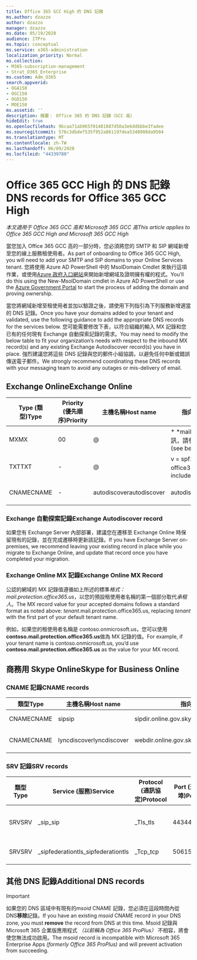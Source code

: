 ```yaml
---
title: Office 365 GCC High 的 DNS 記錄
ms.author: dzazzo
author: dzazzo
manager: dzazzo
ms.date: 05/19/2020
audience: ITPro
ms.topic: conceptual
ms.service: o365-administration
localization_priority: Normal
ms.collection:
- M365-subscription-management
- Strat_O365_Enterprise
ms.custom: Adm_O365
search.appverid:
- OGA150
- OGC150
- OGD150
- MOE150
ms.assetid: ''
description: 摘要： Office 365 的 DNS 記錄（GCC 高）
hideEdit: true
ms.openlocfilehash: 9bcaa71ab965f01481887d50a3e6ddbbbe3fadee
ms.sourcegitcommit: 576c3dbdef535f952a861197dea5348908da9504
ms.translationtype: MT
ms.contentlocale: zh-TW
ms.lasthandoff: 06/09/2020
ms.locfileid: "44339780"
---
```

# <a name="dns-records-for-office-365-gcc-high"></a><span data-ttu-id="6e0b4-103">Office 365 GCC High 的 DNS 記錄</span><span class="sxs-lookup"><span data-stu-id="6e0b4-103">DNS records for Office 365 GCC High</span></span>

<span data-ttu-id="6e0b4-104">*本文適用于 Office 365 GCC 高和 Microsoft 365 GCC 高*</span><span class="sxs-lookup"><span data-stu-id="6e0b4-104">*This article applies to Office 365 GCC High and Microsoft 365 GCC High*</span></span>

<span data-ttu-id="6e0b4-105">當您加入 Office 365 GCC 高的一部分時，您必須將您的 SMTP 和 SIP 網域新增至您的線上服務租使用者。</span><span class="sxs-lookup"><span data-stu-id="6e0b4-105">As part of onboarding to Office 365 GCC High, you will need to add your SMTP and SIP domains to your Online Services tenant.</span></span>  <span data-ttu-id="6e0b4-106">您將使用 Azure AD PowerShell 中的 MsolDomain Cmdlet 來執行這項作業，或使用[Azure 政府入口網站](https://portal.azure.us)來開始新增網域及證明擁有權的程式。</span><span class="sxs-lookup"><span data-stu-id="6e0b4-106">You’ll do this using the New-MsolDomain cmdlet in Azure AD PowerShell or use the [Azure Government Portal](https://portal.azure.us) to start the process of adding the domain and proving ownership.</span></span>

<span data-ttu-id="6e0b4-107">當您將網域新增至租使用者並加以驗證之後，請使用下列指引為下列服務新增適當的 DNS 記錄。</span><span class="sxs-lookup"><span data-stu-id="6e0b4-107">Once you have your domains added to your tenant and validated, use the following guidance to add the appropriate DNS records for the services below.</span></span>  <span data-ttu-id="6e0b4-108">您可能需要修改下表，以符合組織的輸入 MX 記錄和您已有的任何現有 Exchange 自動探索記錄的需求。</span><span class="sxs-lookup"><span data-stu-id="6e0b4-108">You may need to modify the below table to fit your organization’s needs with respect to the inbound MX record(s) and any existing Exchange Autodiscover record(s) you have in place.</span></span>  <span data-ttu-id="6e0b4-109">強烈建議您將這些 DNS 記錄與您的郵件小組協調，以避免任何中斷或錯誤傳送電子郵件。</span><span class="sxs-lookup"><span data-stu-id="6e0b4-109">We strongly recommend coordinating these DNS records with your messaging team to avoid any outages or mis-delivery of email.</span></span>

## <a name="exchange-online"></a><span data-ttu-id="6e0b4-110">Exchange Online</span><span class="sxs-lookup"><span data-stu-id="6e0b4-110">Exchange Online</span></span>

| <span data-ttu-id="6e0b4-111">Type (類型)</span><span class="sxs-lookup"><span data-stu-id="6e0b4-111">Type</span></span> | <span data-ttu-id="6e0b4-112">Priority (優先順序)</span><span class="sxs-lookup"><span data-stu-id="6e0b4-112">Priority</span></span> | <span data-ttu-id="6e0b4-113">主機名稱</span><span class="sxs-lookup"><span data-stu-id="6e0b4-113">Host name</span></span> | <span data-ttu-id="6e0b4-114">指向 [位址] 或 [值]</span><span class="sxs-lookup"><span data-stu-id="6e0b4-114">Points to address or value</span></span> | <span data-ttu-id="6e0b4-115">TTL</span><span class="sxs-lookup"><span data-stu-id="6e0b4-115">TTL</span></span> |
| --- | --- | --- | --- | --- |
| <span data-ttu-id="6e0b4-116">MX</span><span class="sxs-lookup"><span data-stu-id="6e0b4-116">MX</span></span> | <span data-ttu-id="6e0b4-117">0</span><span class="sxs-lookup"><span data-stu-id="6e0b4-117">0</span></span> | @ | <span data-ttu-id="6e0b4-118">\* \*mail.protection.office365.us （如需其他詳細資訊，請參閱下文）</span><span class="sxs-lookup"><span data-stu-id="6e0b4-118">*tenant*.mail.protection.office365.us (see below for additional details)</span></span> | <span data-ttu-id="6e0b4-119">1 Hour</span><span class="sxs-lookup"><span data-stu-id="6e0b4-119">1 Hour</span></span> |
| <span data-ttu-id="6e0b4-120">TXT</span><span class="sxs-lookup"><span data-stu-id="6e0b4-120">TXT</span></span> | - | @ | <span data-ttu-id="6e0b4-121">v = spf1 包含: spf.protection.outlook.com office365。美國所有</span><span class="sxs-lookup"><span data-stu-id="6e0b4-121">v=spf1 include:spf.protection.office365.us -all</span></span> | <span data-ttu-id="6e0b4-122">1 小時</span><span class="sxs-lookup"><span data-stu-id="6e0b4-122">1 Hour</span></span> |
| <span data-ttu-id="6e0b4-123">CNAME</span><span class="sxs-lookup"><span data-stu-id="6e0b4-123">CNAME</span></span> | - | <span data-ttu-id="6e0b4-124">autodiscover</span><span class="sxs-lookup"><span data-stu-id="6e0b4-124">autodiscover</span></span> | <span data-ttu-id="6e0b4-125">autodiscover.office365.us</span><span class="sxs-lookup"><span data-stu-id="6e0b4-125">autodiscover.office365.us</span></span> | <span data-ttu-id="6e0b4-126">1 Hour</span><span class="sxs-lookup"><span data-stu-id="6e0b4-126">1 Hour</span></span> |

### <a name="exchange-autodiscover-record"></a><span data-ttu-id="6e0b4-127">Exchange 自動探索記錄</span><span class="sxs-lookup"><span data-stu-id="6e0b4-127">Exchange Autodiscover record</span></span>

<span data-ttu-id="6e0b4-128">如果您有 Exchange Server 內部部署，建議您在遷移至 Exchange Online 時保留現有的記錄，並在完成遷移時更新該記錄。</span><span class="sxs-lookup"><span data-stu-id="6e0b4-128">If you have Exchange Server on-premises, we recommend leaving your existing record in place while you migrate to Exchange Online, and update that record once you have completed your migration.</span></span> 

### <a name="exchange-online-mx-record"></a><span data-ttu-id="6e0b4-129">Exchange Online MX 記錄</span><span class="sxs-lookup"><span data-stu-id="6e0b4-129">Exchange Online MX Record</span></span>

<span data-ttu-id="6e0b4-130">公認的網域的 MX 記錄值遵循如上所述的標準*格式： mail.protection.office365.us*，以您的預設租使用者名稱的第一個部分取代*承租人*。</span><span class="sxs-lookup"><span data-stu-id="6e0b4-130">The MX record value for your accepted domains follows a standard format as noted above: *tenant*.mail.protection.office365.us, replacing *tenant* with the first part of your default tenant name.</span></span>

<span data-ttu-id="6e0b4-131">例如，如果您的租使用者名稱是 contoso.onmicrosoft.us，您可以使用**contoso.mail.protection.office365.us**做為 MX 記錄的值。</span><span class="sxs-lookup"><span data-stu-id="6e0b4-131">For example, if your tenant name is contoso.onmicrosoft.us, you’d use **contoso.mail.protection.office365.us** as the value for your MX record.</span></span>

## <a name="skype-for-business-online"></a><span data-ttu-id="6e0b4-132">商務用 Skype Online</span><span class="sxs-lookup"><span data-stu-id="6e0b4-132">Skype for Business Online</span></span>

### <a name="cname-records"></a><span data-ttu-id="6e0b4-133">CNAME 記錄</span><span class="sxs-lookup"><span data-stu-id="6e0b4-133">CNAME records</span></span>

| <span data-ttu-id="6e0b4-134">類型</span><span class="sxs-lookup"><span data-stu-id="6e0b4-134">Type</span></span> | <span data-ttu-id="6e0b4-135">主機名稱</span><span class="sxs-lookup"><span data-stu-id="6e0b4-135">Host name</span></span> | <span data-ttu-id="6e0b4-136">指向 [位址] 或 [值]</span><span class="sxs-lookup"><span data-stu-id="6e0b4-136">Points to address or value</span></span> | <span data-ttu-id="6e0b4-137">TTL</span><span class="sxs-lookup"><span data-stu-id="6e0b4-137">TTL</span></span> |
| --- | --- | --- | --- |
| <span data-ttu-id="6e0b4-138">CNAME</span><span class="sxs-lookup"><span data-stu-id="6e0b4-138">CNAME</span></span> | <span data-ttu-id="6e0b4-139">sip</span><span class="sxs-lookup"><span data-stu-id="6e0b4-139">sip</span></span> | <span data-ttu-id="6e0b4-140">sipdir.online.gov.skypeforbusiness.us</span><span class="sxs-lookup"><span data-stu-id="6e0b4-140">sipdir.online.gov.skypeforbusiness.us</span></span> | <span data-ttu-id="6e0b4-141">1 小時</span><span class="sxs-lookup"><span data-stu-id="6e0b4-141">1 Hour</span></span> |
| <span data-ttu-id="6e0b4-142">CNAME</span><span class="sxs-lookup"><span data-stu-id="6e0b4-142">CNAME</span></span> | <span data-ttu-id="6e0b4-143">lyncdiscover</span><span class="sxs-lookup"><span data-stu-id="6e0b4-143">lyncdiscover</span></span> | <span data-ttu-id="6e0b4-144">webdir.online.gov.skypeforbusiness.us</span><span class="sxs-lookup"><span data-stu-id="6e0b4-144">webdir.online.gov.skypeforbusiness.us</span></span> | <span data-ttu-id="6e0b4-145">1 Hour</span><span class="sxs-lookup"><span data-stu-id="6e0b4-145">1 Hour</span></span> |

### <a name="srv-records"></a><span data-ttu-id="6e0b4-146">SRV 記錄</span><span class="sxs-lookup"><span data-stu-id="6e0b4-146">SRV records</span></span>

| <span data-ttu-id="6e0b4-147">類型</span><span class="sxs-lookup"><span data-stu-id="6e0b4-147">Type</span></span> | <span data-ttu-id="6e0b4-148">Service (服務)</span><span class="sxs-lookup"><span data-stu-id="6e0b4-148">Service</span></span> | <span data-ttu-id="6e0b4-149">Protocol (通訊協定)</span><span class="sxs-lookup"><span data-stu-id="6e0b4-149">Protocol</span></span> | <span data-ttu-id="6e0b4-150">Port (連接埠)</span><span class="sxs-lookup"><span data-stu-id="6e0b4-150">Port</span></span> | <span data-ttu-id="6e0b4-151">字體粗細</span><span class="sxs-lookup"><span data-stu-id="6e0b4-151">Weight</span></span> | <span data-ttu-id="6e0b4-152">優先順序</span><span class="sxs-lookup"><span data-stu-id="6e0b4-152">Priority</span></span> | <span data-ttu-id="6e0b4-153">名稱</span><span class="sxs-lookup"><span data-stu-id="6e0b4-153">Name</span></span> | <span data-ttu-id="6e0b4-154">Target (目標)</span><span class="sxs-lookup"><span data-stu-id="6e0b4-154">Target</span></span> | <span data-ttu-id="6e0b4-155">TTL</span><span class="sxs-lookup"><span data-stu-id="6e0b4-155">TTL</span></span> |
| --- | --- | --- | --- | --- | --- | --- | --- | --- |
| <span data-ttu-id="6e0b4-156">SRV</span><span class="sxs-lookup"><span data-stu-id="6e0b4-156">SRV</span></span> | <span data-ttu-id="6e0b4-157">\_sip</span><span class="sxs-lookup"><span data-stu-id="6e0b4-157">\_sip</span></span> | <span data-ttu-id="6e0b4-158">\_Tls</span><span class="sxs-lookup"><span data-stu-id="6e0b4-158">\_tls</span></span> | <span data-ttu-id="6e0b4-159">443</span><span class="sxs-lookup"><span data-stu-id="6e0b4-159">443</span></span> | <span data-ttu-id="6e0b4-160">1 </span><span class="sxs-lookup"><span data-stu-id="6e0b4-160">1</span></span> | <span data-ttu-id="6e0b4-161">100</span><span class="sxs-lookup"><span data-stu-id="6e0b4-161">100</span></span> | @ | <span data-ttu-id="6e0b4-162">sipdir.online.gov.skypeforbusiness.us</span><span class="sxs-lookup"><span data-stu-id="6e0b4-162">sipdir.online.gov.skypeforbusiness.us</span></span> | <span data-ttu-id="6e0b4-163">1 Hour (1 小時)</span><span class="sxs-lookup"><span data-stu-id="6e0b4-163">1 Hour</span></span> |
| <span data-ttu-id="6e0b4-164">SRV</span><span class="sxs-lookup"><span data-stu-id="6e0b4-164">SRV</span></span> | <span data-ttu-id="6e0b4-165">\_sipfederationtls</span><span class="sxs-lookup"><span data-stu-id="6e0b4-165">\_sipfederationtls</span></span> | <span data-ttu-id="6e0b4-166">\_Tcp</span><span class="sxs-lookup"><span data-stu-id="6e0b4-166">\_tcp</span></span> | <span data-ttu-id="6e0b4-167">5061</span><span class="sxs-lookup"><span data-stu-id="6e0b4-167">5061</span></span> | <span data-ttu-id="6e0b4-168">1 </span><span class="sxs-lookup"><span data-stu-id="6e0b4-168">1</span></span> | <span data-ttu-id="6e0b4-169">100</span><span class="sxs-lookup"><span data-stu-id="6e0b4-169">100</span></span> | @ | <span data-ttu-id="6e0b4-170">sipfed.online.gov.skypeforbusiness.us</span><span class="sxs-lookup"><span data-stu-id="6e0b4-170">sipfed.online.gov.skypeforbusiness.us</span></span> | <span data-ttu-id="6e0b4-171">1 Hour</span><span class="sxs-lookup"><span data-stu-id="6e0b4-171">1 Hour</span></span> |

## <a name="additional-dns-records"></a><span data-ttu-id="6e0b4-172">其他 DNS 記錄</span><span class="sxs-lookup"><span data-stu-id="6e0b4-172">Additional DNS records</span></span>

> [!IMPORTANT]
> <span data-ttu-id="6e0b4-173">如果您的 DNS 區域中有現有的*msoid* CNAME 記錄，您必須在這段時間內從 DNS**移除**記錄。</span><span class="sxs-lookup"><span data-stu-id="6e0b4-173">If you have an existing *msoid* CNAME record in your DNS zone, you must **remove** the record from DNS at this time.</span></span>  <span data-ttu-id="6e0b4-174">Msoid 記錄與 Microsoft 365 企業版應用程式 *（以前稱為 Office 365 ProPlus）* 不相容，將會使您無法成功啟用。</span><span class="sxs-lookup"><span data-stu-id="6e0b4-174">The msoid record is incompatible with Microsoft 365 Enterprise Apps *(formerly Office 365 ProPlus)* and will prevent activation from succeeding.</span></span>
